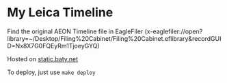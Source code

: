 # My Leica Timeline

Find the original AEON Timeline file in EagleFiler (x-eaglefiler://open?library=~/Desktop/Filing%20Cabinet/Filing%20Cabinet.eflibrary&recordGUID=Nx8X7G0FQEyRm1TjoeyGYQ)

Hosted on [static.baty.net](https://static.baty.net/LeicaCameraTimeline/)

To deploy, just use `make deploy`
